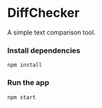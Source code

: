 # DiffChecker 

A simple text comparison tool.



### Install dependencies
```
npm install
```


### Run the app
```
npm start
```